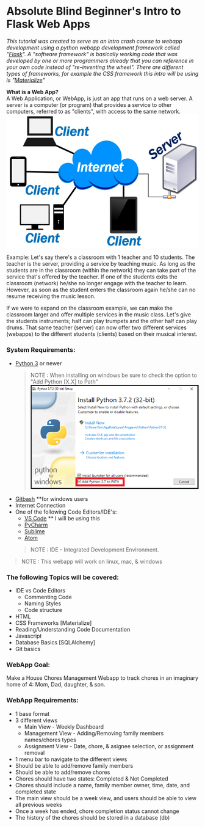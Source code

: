 # Absolute Blind Beginner's Intro to Flask Web Apps   
_This tutorial was created to serve as an intro crash course to webapp development using a python webapp development framework called "[Flask](https://flask.palletsprojects.com/en/2.0.x/)". A "software framework" is basically working code that was developed by one or more programmers already that you can reference in your own code instead of "re-inventing the wheel". There are different types of frameworks, for example the CSS framework this intro will be using is "[Materialize](https://materializecss.com/)"_

**What is  a Web App?**   
A Web Application, or WebApp, is just an app that runs on a web server. A server is a computer (or program) that provides a service to other computers, referred to as "clients", with access to the same network.    
![Server Client Img](docs/server_client_img.jpg)

Example: Let's say there's a classroom with 1 teacher and 10 students. The teacher is the server, providing a service by teaching music. As long as the students are in the classroom (within the network) they can take part of the service that's offered by the teacher. If one of the students exits the classroom (network) he/she no longer engage with the teacher to learn. However, as soon as the student enters the classroom again he/she can no resume receiving the music lesson. 

If we were to expand on the classroom example, we can make the classroom larger and offer multiple services in the music class. Let's give the students instruments; half can play trumpets and the other half can play drums. That same teacher (server) can now offer two different services (webapps) to the different students (clients) based on their musical interest.


### System Requirements:
 * [Python 3](http://www.python.org/downloads/) or newer
    > NOTE : When installing on windows be sure to check the option
    to "Add Python [X.X] to Path"
    ![add Python to Path](docs/add_to_path_img.png)
 * [Gitbash](https://git-scm.com/downloads) **for windows users
 * Internet Connection
 * One of the following Code Editors/IDE's:
    * [VS Code](https://code.visualstudio.com/download) ** I will be using this
    * [PyCharm](https://www.jetbrains.com/pycharm/download/#section=windows)
    * [Sublime](https://www.sublimetext.com/download)
    * [Atom](https://atom.io/)
    > NOTE : IDE - Integrated Development Environment.

> NOTE : This webapp will work on linux, mac, & windows

### The following Topics will be covered:   
 * IDE vs Code Editors
    * Commenting Code
    * Naming Styles
    * Code structure 
 * HTML
 * CSS Frameworks [Materialize]
 * Reading/Understanding Code Documentation
 * Javascript
 * Database Basics [SQLAlchemy]
 * Git basics


### WebApp Goal:
Make a House Chores Management Webapp to track chores in an imaginary home of 4: Mom, Dad, daughter, & son. 

### WebApp Requirements:   
 * 1 base format
 * 3 different views
    * Main View - Weekly Dashboard
    * Management View - Adding/Removing family members names/chores types
    * Assignment View - Date, chore, & asignee selection, or assignment removal
 * 1 menu bar to navigate to the different views
 * Should be able to add/remove family members 
 * Should be able to add/remove chores
 * Chores should have two states: Completed & Not Completed
 * Chores should include a name, family member owner, time, date, and completed state
 * The main view should be a week view, and users should be able to view all previous weeks
 * Once a week has ended, chore completion status cannot change
 * The history of the chores should be stored in a database (db)